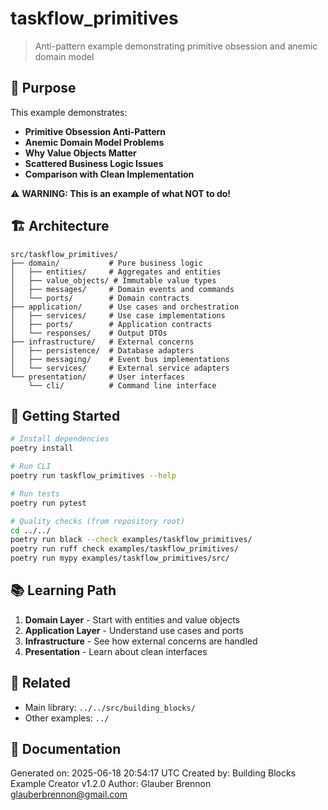 # taskflow_primitives

> Anti-pattern example demonstrating primitive obsession and anemic domain model

## 🎯 Purpose

This example demonstrates:

- **Primitive Obsession Anti-Pattern**
- **Anemic Domain Model Problems**
- **Why Value Objects Matter**
- **Scattered Business Logic Issues**
- **Comparison with Clean Implementation**

⚠️ **WARNING: This is an example of what NOT to do!**

## 🏗️ Architecture

```
src/taskflow_primitives/
├── domain/           # Pure business logic
│   ├── entities/     # Aggregates and entities
│   ├── value_objects/ # Immutable value types
│   ├── messages/     # Domain events and commands
│   └── ports/        # Domain contracts
├── application/      # Use cases and orchestration
│   ├── services/     # Use case implementations
│   ├── ports/        # Application contracts
│   └── responses/    # Output DTOs
├── infrastructure/   # External concerns
│   ├── persistence/  # Database adapters
│   ├── messaging/    # Event bus implementations
│   └── services/     # External service adapters
└── presentation/     # User interfaces
    └── cli/          # Command line interface
```

## 🚀 Getting Started

```bash
# Install dependencies
poetry install

# Run CLI
poetry run taskflow_primitives --help

# Run tests
poetry run pytest

# Quality checks (from repository root)
cd ../../
poetry run black --check examples/taskflow_primitives/
poetry run ruff check examples/taskflow_primitives/
poetry run mypy examples/taskflow_primitives/src/
```

## 📚 Learning Path

1. **Domain Layer** - Start with entities and value objects
2. **Application Layer** - Understand use cases and ports
3. **Infrastructure** - See how external concerns are handled
4. **Presentation** - Learn about clean interfaces

## 🔗 Related

- Main library: `../../src/building_blocks/`
- Other examples: `../`

## 📖 Documentation

Generated on: 2025-06-18 20:54:17 UTC
Created by: Building Blocks Example Creator v1.2.0
Author: Glauber Brennon <glauberbrennon@gmail.com>
